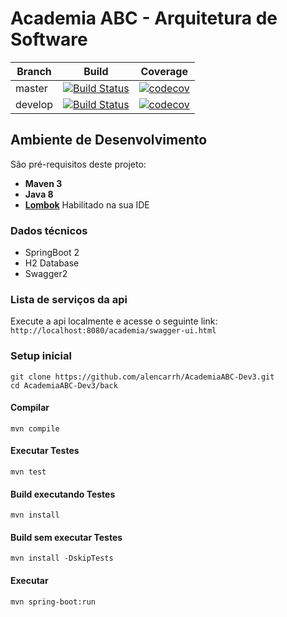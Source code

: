 # Academia ABC - Arquitetura de Software

| Branch | Build | Coverage |
| ------------- |:-------------:|:-------------:|
| master | [![Build Status](https://travis-ci.org/alencarrh/AcademiaABC-ArqSw.svg?branch=master)](https://travis-ci.org/alencarrh/AcademiaABC-ArqSw) | [![codecov](https://codecov.io/gh/alencarrh/AcademiaABC-ArqSw/branch/master/graph/badge.svg)](https://codecov.io/gh/alencarrh/AcademiaABC-ArqSw)
| develop | [![Build Status](https://travis-ci.org/alencarrh/AcademiaABC-ArqSw.svg?branch=develop)](https://travis-ci.org/alencarrh/AcademiaABC-ArqSw) | [![codecov](https://codecov.io/gh/alencarrh/AcademiaABC-ArqSw/branch/develop/graph/badge.svg)](https://codecov.io/gh/alencarrh/AcademiaABC-ArqSw)


## Ambiente de Desenvolvimento

São pré-requisitos deste projeto:

* **Maven 3**
* **Java 8**
* **[Lombok](https://projectlombok.org/)** Habilitado na sua IDE

### Dados técnicos

- SpringBoot 2
- H2 Database
- Swagger2

### Lista de serviços da api

Execute a api localmente e acesse o seguinte link:
`http://localhost:8080/academia/swagger-ui.html`

### Setup inicial
```
git clone https://github.com/alencarrh/AcademiaABC-Dev3.git
cd AcademiaABC-Dev3/back
```

#### Compilar
```
mvn compile
```

#### Executar Testes
```
mvn test
```

#### Build executando Testes
```
mvn install
```

#### Build sem executar Testes
```
mvn install -DskipTests
```

#### Executar
```
mvn spring-boot:run
```